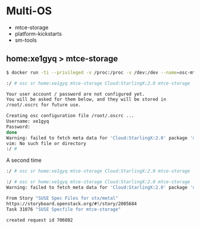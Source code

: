 # Multi-OS

- mtce-storage
- platform-kickstarts
- sm-tools

## home:xe1gyq > mtce-storage

```sh
$ docker run -ti --privileged -v /proc:/proc -v /dev:/dev --name=osc-mtce-storage jaltek/docker-opensuse-osc-client /bin/bash
```

```sh
:/ # osc sr home:xe1gyq mtce-storage Cloud:StarlingX:2.0 mtce-storage

Your user account / password are not configured yet.
You will be asked for them below, and they will be stored in
/root/.oscrc for future use.

Creating osc configuration file /root/.oscrc ...
Username: xe1gyq
Password: 
done
Warning: failed to fetch meta data for 'Cloud:StarlingX:2.0' package 'mtce-storage' (new package?) 
vim: No such file or directory
:/ # 
```

A second time

```sh
:/ # osc sr home:xe1gyq mtce-storage Cloud:StarlingX:2.0 mtce-storage
```

```sh
:/ # osc sr home:xe1gyq mtce-storage Cloud:StarlingX:2.0 mtce-storage
Warning: failed to fetch meta data for 'Cloud:StarlingX:2.0' package 'mtce-storage' (new package?) 
```

```sh
From Story "SUSE Spec Files for stx/metal"
https://storyboard.openstack.org/#!/story/2005684
Task 31076 "SUSE Specfile for mtce-storage"
```

```sh
created request id 706082
```
